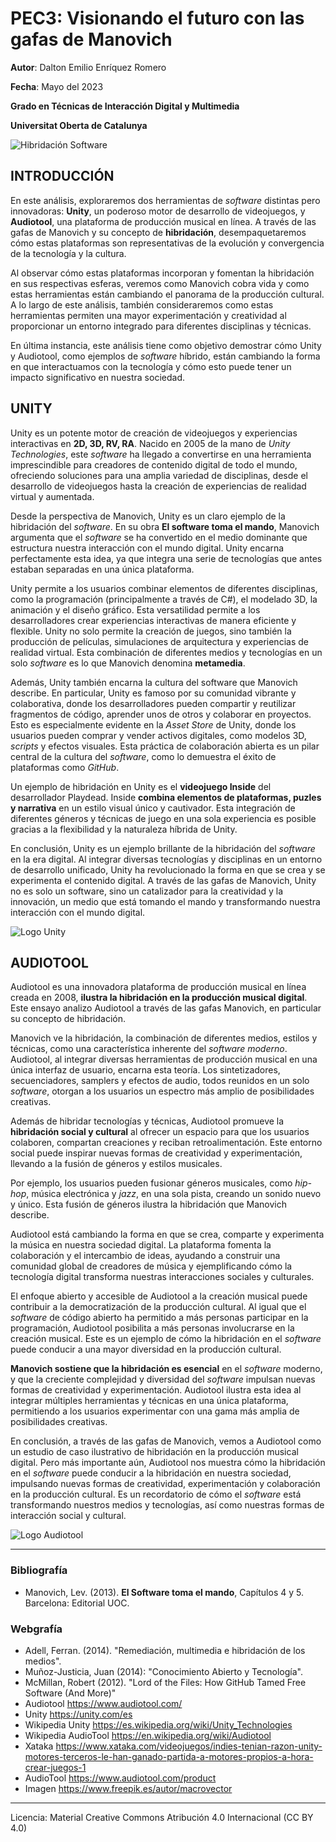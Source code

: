 # PEC3: Visionando el futuro con las gafas de Manovich 


**Autor**:  Dalton Emilio Enríquez Romero 


**Fecha**:  Mayo del 2023


**Grado en Técnicas de Interacción Digital y Multimedia**


**Universitat Oberta  de Catalunya**



![Hibridación Software](https://user-images.githubusercontent.com/132956848/238494230-b3a3ae06-5406-469c-9221-a538b7100c08.png )







## INTRODUCCIÓN



En este análisis, exploraremos dos herramientas de *software* distintas pero innovadoras: **Unity**, un poderoso motor de desarrollo de videojuegos, y **Audiotool**, una plataforma de producción musical en línea. A través de las gafas de Manovich y su concepto de **hibridación**, desempaquetaremos cómo estas plataformas son representativas de la evolución y convergencia de la tecnología y la cultura.

Al observar cómo estas plataformas incorporan y fomentan la hibridación en sus respectivas esferas, veremos como Manovich cobra vida y como estas herramientas están cambiando el panorama de la producción cultural. A lo largo de este análisis, también consideraremos como estas herramientas permiten una mayor experimentación y creatividad al proporcionar un entorno integrado para diferentes disciplinas y técnicas.

En última instancia, este análisis tiene como objetivo demostrar cómo Unity y Audiotool, como ejemplos de *software* híbrido, están cambiando la forma en que interactuamos con la tecnología y cómo esto puede tener un impacto significativo en nuestra sociedad.


## UNITY


Unity es un potente motor de creación de videojuegos y experiencias interactivas en **2D, 3D, RV, RA**. Nacido en 2005 de la mano de *Unity Technologies*, este *software* ha llegado a convertirse en una herramienta imprescindible para creadores de contenido digital de todo el mundo, ofreciendo soluciones para una amplia variedad de disciplinas, desde el desarrollo de videojuegos hasta la creación de experiencias de realidad virtual y aumentada.

Desde la perspectiva de Manovich, Unity es un claro ejemplo de la hibridación del *software*. En su obra **El software toma el mando**, Manovich argumenta que el *software* se ha convertido en el medio dominante que estructura nuestra interacción con el mundo digital. Unity encarna perfectamente esta idea, ya que integra una serie de tecnologías que antes estaban separadas en una única plataforma.

Unity permite a los usuarios combinar elementos de diferentes disciplinas, como la programación (principalmente a través de C#), el modelado 3D, la animación y el diseño gráfico. Esta versatilidad permite a los desarrolladores crear experiencias interactivas de manera eficiente y flexible. Unity no solo permite la creación de juegos, sino también la producción de películas, simulaciones de arquitectura y experiencias de realidad virtual. Esta combinación de diferentes medios y tecnologías en un solo *software* es lo que Manovich denomina **metamedia**.

Además, Unity también encarna la cultura del software que Manovich describe. En particular, Unity es famoso por su comunidad vibrante y colaborativa, donde los desarrolladores pueden compartir y reutilizar fragmentos de código, aprender unos de otros y colaborar en proyectos. Esto es especialmente evidente en la *Asset Store* de Unity, donde los usuarios pueden comprar y vender activos digitales, como modelos 3D, *scripts* y efectos visuales. Esta práctica de colaboración abierta es un pilar central de la cultura del *software*, como lo demuestra el éxito de plataformas como *GitHub*.

Un ejemplo de hibridación en Unity es el **videojuego Inside** del desarrollador Playdead. Inside **combina elementos de plataformas, puzles y narrativa** en un estilo visual único y cautivador. Esta integración de diferentes géneros y técnicas de juego en una sola experiencia es posible gracias a la flexibilidad y la naturaleza híbrida de Unity.

En conclusión, Unity es un ejemplo brillante de la hibridación del *software* en la era digital. Al integrar diversas tecnologías y disciplinas en un entorno de desarrollo unificado, Unity ha revolucionado la forma en que se crea y se experimenta el contenido digital. A través de las gafas de Manovich, Unity no es solo un software, sino un catalizador para la creatividad y la innovación, un medio que está tomando el mando y transformando nuestra interacción con el mundo digital.

![Logo Unity](https://user-images.githubusercontent.com/132956848/238501025-3b5259a9-ba53-44cc-834f-f5d9c44c6be0.png)




## AUDIOTOOL


Audiotool es una innovadora plataforma de producción musical en línea creada en 2008, **ilustra la hibridación en la producción musical digital**. Este ensayo analizo Audiotool a través de las gafas Manovich, en particular su concepto de hibridación.

Manovich ve la hibridación, la combinación de diferentes medios, estilos y técnicas, como una característica inherente del *software moderno*. Audiotool, al integrar diversas herramientas de producción musical en una única interfaz de usuario, encarna esta teoría. Los sintetizadores, secuenciadores, samplers y efectos de audio, todos reunidos en un solo *software*, otorgan a los usuarios un espectro más amplio de posibilidades creativas.

Además de hibridar tecnologías y técnicas, Audiotool promueve la **hibridación social y cultural** al ofrecer un espacio para que los usuarios colaboren, compartan creaciones y reciban retroalimentación. Este entorno social puede inspirar nuevas formas de creatividad y experimentación, llevando a la fusión de géneros y estilos musicales.

Por ejemplo, los usuarios pueden fusionar géneros musicales, como *hip-hop*, música electrónica y *jazz*, en una sola pista, creando un sonido nuevo y único. Esta fusión de géneros ilustra la hibridación que Manovich describe.

Audiotool está cambiando la forma en que se crea, comparte y experimenta la música en nuestra sociedad digital. La plataforma fomenta la colaboración y el intercambio de ideas, ayudando a construir una comunidad global de creadores de música y ejemplificando cómo la tecnología digital transforma nuestras interacciones sociales y culturales.

El enfoque abierto y accesible de Audiotool a la creación musical puede contribuir a la democratización de la producción cultural. Al igual que el *software* de código abierto ha permitido a más personas participar en la programación, Audiotool posibilita a más personas involucrarse en la creación musical. Este es un ejemplo de cómo la hibridación en el *software* puede conducir a una mayor diversidad en la producción cultural.

**Manovich sostiene que la hibridación es esencial** en el *software* moderno, y que la creciente complejidad y diversidad del *software* impulsan nuevas formas de creatividad y experimentación. Audiotool ilustra esta idea al integrar múltiples herramientas y técnicas en una única plataforma, permitiendo a los usuarios experimentar con una gama más amplia de posibilidades creativas.

En conclusión, a través de las gafas de Manovich, vemos a Audiotool como un estudio de caso ilustrativo de hibridación en la producción musical digital. Pero más importante aún, Audiotool nos muestra cómo la hibridación en el *software* puede conducir a la hibridación en nuestra sociedad, impulsando nuevas formas de creatividad, experimentación y colaboración en la producción cultural. Es un recordatorio de cómo el *software* está transformando nuestros medios y tecnologías, así como nuestras formas de interacción social y cultural.


![Logo Audiotool](https://user-images.githubusercontent.com/132956848/238490246-e10d2318-8921-4a69-9879-6be07ef150f2.png)


---




### Bibliografía

* Manovich, Lev. (2013). **El Software toma el mando**, Capítulos 4 y 5.  Barcelona: Editorial UOC. 


### Webgrafía

* Adell, Ferran. (2014). "Remediación, multimedia e hibridación de los medios". 
* Muñoz-Justicia, Juan (2014): "Conocimiento Abierto y Tecnología".
* McMillan, Robert (2012). "Lord of the Files: How GitHub Tamed Free Software (And More)"
* Audiotool https://www.audiotool.com/
* Unity https://unity.com/es
* Wikipedia Unity https://es.wikipedia.org/wiki/Unity_Technologies
* Wikipedia AudioTool https://en.wikipedia.org/wiki/Audiotool
* Xataka https://www.xataka.com/videojuegos/indies-tenian-razon-unity-motores-terceros-le-han-ganado-partida-a-motores-propios-a-hora-crear-juegos-1
* AudioTool https://www.audiotool.com/product
* Imagen https://www.freepik.es/autor/macrovector

---

Licencia: Material Creative Commons Atribución 4.0 Internacional  (CC BY 4.0)



